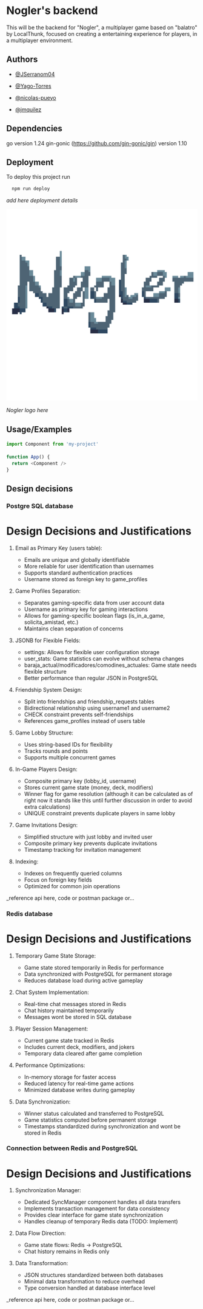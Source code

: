 # Nogler's backend

This will be the backend for "Nogler", a multiplayer game based on "balatro" by LocalThunk, focused on creating a entertaining experience for players, in a multiplayer environment.




## Authors

- [@JSerranom04](https://github.com/JSerranom04)

- [@Yago-Torres](https://github.com/Yago-Torres)

- [@nicolas-pueyo](https://github.com/nicolas-pueyo)

- [@jmquilez](https://github.com/jmquilez)

## Dependencies
go version 1.24
gin-gonic (https://github.com/gin-gonic/gin) version 1.10

## Deployment

To deploy this project run

```bash
  npm run deploy
```
_add here deployment details_

![Logo](letras-img.png)

_Nogler logo here_

## Usage/Examples

```javascript
import Component from 'my-project'

function App() {
  return <Component />
}
```
## Design decisions

### Postgre SQL database

# Design Decisions and Justifications

1. Email as Primary Key (users table):
   - Emails are unique and globally identifiable
   - More reliable for user identification than usernames
   - Supports standard authentication practices
   - Username stored as foreign key to game_profiles

2. Game Profiles Separation:
   - Separates gaming-specific data from user account data
   - Username as primary key for gaming interactions
   - Allows for gaming-specific boolean flags (is_in_a_game, solicita_amistad, etc.)
   - Maintains clean separation of concerns

3. JSONB for Flexible Fields:
   - settings: Allows for flexible user configuration storage
   - user_stats: Game statistics can evolve without schema changes
   - baraja_actual/modificadores/comodines_actuales: Game state needs flexible structure
   - Better performance than regular JSON in PostgreSQL

4. Friendship System Design:
   - Split into friendships and friendship_requests tables
   - Bidirectional relationship using username1 and username2
   - CHECK constraint prevents self-friendships
   - References game_profiles instead of users table

5. Game Lobby Structure:
   - Uses string-based IDs for flexibility
   - Tracks rounds and points
   - Supports multiple concurrent games

6. In-Game Players Design:
   - Composite primary key (lobby_id, username)
   - Stores current game state (money, deck, modifiers)
   - Winner flag for game resolution (although it can be calculated as of right now it stands like this until further discussion in order to avoid extra calculations)
   - UNIQUE constraint prevents duplicate players in same lobby

7. Game Invitations Design:
   - Simplified structure with just lobby and invited user
   - Composite primary key prevents duplicate invitations
   - Timestamp tracking for invitation management

8. Indexing:
   - Indexes on frequently queried columns
   - Focus on foreign key fields
   - Optimized for common join operations

_reference api here, code or postman package or...

### Redis database

# Design Decisions and Justifications

1. Temporary Game State Storage:
   - Game state stored temporarily in Redis for performance
   - Data synchronized with PostgreSQL for permanent storage
   - Reduces database load during active gameplay

2. Chat System Implementation:
   - Real-time chat messages stored in Redis
   - Chat history maintained temporarily
   - Messages wont be stored in SQL database

3. Player Session Management:
   - Current game state tracked in Redis
   - Includes current deck, modifiers, and jokers
   - Temporary data cleared after game completion

4. Performance Optimizations:
   - In-memory storage for faster access
   - Reduced latency for real-time game actions
   - Minimized database writes during gameplay

5. Data Synchronization:
   - Winner status calculated and transferred to PostgreSQL
   - Game statistics computed before permanent storage
   - Timestamps standardized during synchronization and wont be stored in Redis

### Connection between Redis and PostgreSQL

# Design Decisions and Justifications

1. Synchronization Manager:
   - Dedicated SyncManager component handles all data transfers
   - Implements transaction management for data consistency
   - Provides clear interface for game state synchronization
   - Handles cleanup of temporary Redis data (TODO: Implement)

2. Data Flow Direction:
   - Game state flows: Redis -> PostgreSQL
   - Chat history remains in Redis only

3. Data Transformation:
   - JSON structures standardized between both databases
   - Minimal data transformation to reduce overhead
   - Type conversion handled at database interface level

_reference api here, code or postman package or...
